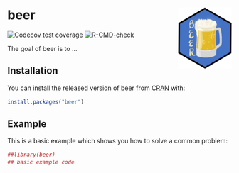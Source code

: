 
<!-- README.md is generated from README.Rmd. Please edit that file -->

# beer <img src='man/figures/logo.png' align="right" height="138" />

<!-- badges: start -->

[![Codecov test
coverage](https://codecov.io/gh/athchen/beer/branch/master/graph/badge.svg)](https://codecov.io/gh/athchen/beer?branch=master)
[![R-CMD-check](https://github.com/athchen/beer/workflows/R-CMD-check/badge.svg)](https://github.com/athchen/beer/actions)
<!-- badges: end -->

The goal of beer is to …

## Installation

You can install the released version of beer from
[CRAN](https://CRAN.R-project.org) with:

``` r
install.packages("beer")
```

## Example

This is a basic example which shows you how to solve a common problem:

``` r
##library(beer)
## basic example code
```
